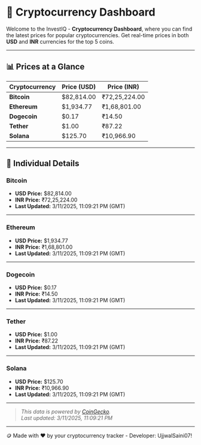 
# 🚀 Cryptocurrency Dashboard

Welcome to the InvestIQ - **Cryptocurrency Dashboard**, where you can find the latest prices for popular cryptocurrencies. Get real-time prices in both **USD** and **INR** currencies for the top 5 coins.

---

## 📊 Prices at a Glance

| **Cryptocurrency** | **Price (USD)**       | **Price (INR)**        |
|---------------------|-----------------------|------------------------|
| **Bitcoin**   | $82,814.00 | ₹72,25,224.00 |
| **Ethereum**   | $1,934.77 | ₹1,68,801.00 |
| **Dogecoin**   | $0.17 | ₹14.50 |
| **Tether**   | $1.00 | ₹87.22 |
| **Solana**   | $125.70 | ₹10,966.90 |

---

## 📌 Individual Details

### Bitcoin

- **USD Price:** $82,814.00
- **INR Price:** ₹72,25,224.00
- **Last Updated:** 3/11/2025, 11:09:21 PM (GMT)
---


### Ethereum

- **USD Price:** $1,934.77
- **INR Price:** ₹1,68,801.00
- **Last Updated:** 3/11/2025, 11:09:21 PM (GMT)
---


### Dogecoin

- **USD Price:** $0.17
- **INR Price:** ₹14.50
- **Last Updated:** 3/11/2025, 11:09:21 PM (GMT)
---


### Tether

- **USD Price:** $1.00
- **INR Price:** ₹87.22
- **Last Updated:** 3/11/2025, 11:09:21 PM (GMT)
---


### Solana

- **USD Price:** $125.70
- **INR Price:** ₹10,966.90
- **Last Updated:** 3/11/2025, 11:09:21 PM (GMT)
---


> _This data is powered by [CoinGecko](https://www.coingecko.com)._  
> _Last updated: 3/11/2025, 11:09:21 PM_  

---
🪙 Made with ❤️ by your cryptocurrency tracker - Developer: UjjwalSaini07!
